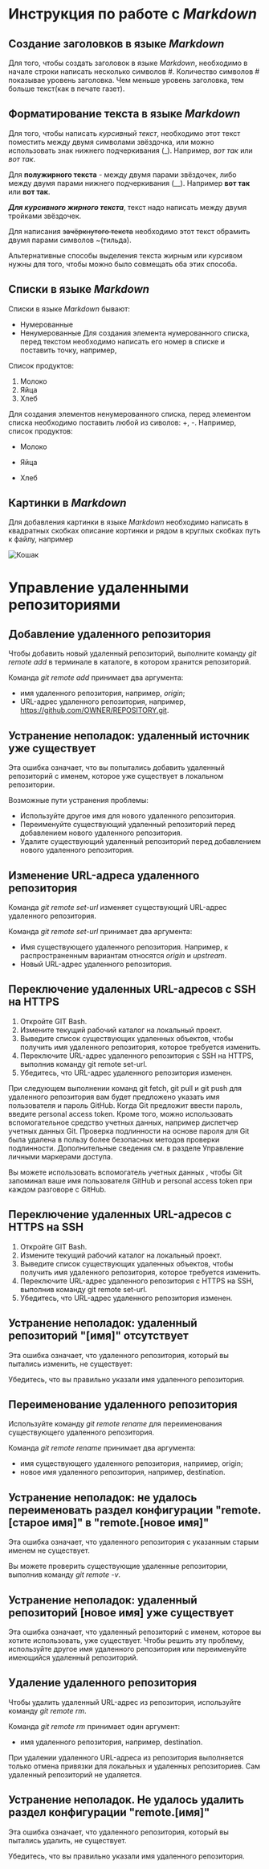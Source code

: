 # Инструкция по работе с *Markdown*

## Создание заголовков в языке *Markdown*

Для того, чтобы создать заголовок в языке *Markdown*, необходимо в начале строки написать несколько символов #. Количество символов # показывае уровень заголовка. Чем меньше уровень заголовка, тем больше текст(как в печате газет). 

## Форматирование текста в языке *Markdown*

Для того, чтобы написать *курсивный текст*, необходимо этот текст поместить между двумя символами звёздочка, или можно использовать знак нижнего подчеркивания (_). Например, *вот так* или _вот так_.

Для **полужирного текста** - между двумя парами звёздочек, либо между двумя парами нижнего подчеркивания (__). Например **вот так** или __вот так__.

***Для курсивного жирного текста***, текст надо написать между двумя тройками звёздочек. 

Для написания ~~зачёркнутого текста~~ необходимо этот текст обрамить двумя парами символов ~(тильда).

Альтернативные способы выделения текста жирным или курсивом нужны для того, чтобы можно было совмещать оба этих способа.

## Списки в языке *Markdown*

Списки в языке *Markdown* бывают:

* Нумерованные
* Ненумерованные Для создания элемента нумерованного списка, перед текстом необходимо написать его номер в списке и поставить точку, например,

Список продуктов:

1. Молоко
2. Яйца
3. Хлеб 

Для создания элементов ненумерованного списка, перед элементом списка необходимо поставить любой из сиволов: +, -.
Например, список продуктов:

+ Молоко
- Яйца
* Хлеб


## Картинки в *Markdown*

Для добавления картинки в языке *Markdown* необходимо написать в квадратных скобках описание кортинки и рядом в круглых скобках путь к файлу, например 

![Кошак](silniy_kot.jpg)

# Управление удаленными репозиториями 

## Добавление удаленного репозитория 

Чтобы добавить новый удаленный репозиторий, выполните команду *git remote add* в терминале в каталоге, в котором хранится репозиторий.

 Команда *git remote add* принимает два аргумента:

* имя удаленного репозитория, например, *origin*;
* URL-адрес удаленного репозитория, например, https://github.com/OWNER/REPOSITORY.git.

## Устранение неполадок: удаленный источник уже существует

Эта ошибка означает, что вы попытались добавить удаленный репозиторий с именем, которое уже существует в локальном репозитории.

Возможные пути устранения проблемы:

* Используйте другое имя для нового удаленного репозитория.
* Переименуйте существующий удаленный репозиторий перед добавлением нового удаленного репозитория. 
* Удалите существующий удаленный репозиторий перед добавлением нового удаленного репозитория. 

## Изменение URL-адреса удаленного репозитория

Команда *git remote set-url* изменяет существующий URL-адрес удаленного репозитория.

Команда *git remote set-url* принимает два аргумента:

* Имя существующего удаленного репозитория. Например, к распространенным вариантам относятся *origin* и *upstream*.
* Новый URL-адрес удаленного репозитория. 

## Переключение удаленных URL-адресов с SSH на HTTPS
1. Откройте GIT Bash.
2. Измените текущий рабочий каталог на локальный проект.
3. Выведите список существующих удаленных объектов, чтобы получить имя удаленного репозитория, которое требуется изменить.
4. Переключите URL-адрес удаленного репозитория с SSH на HTTPS, выполнив команду git remote set-url.
5. Убедитесь, что URL-адрес удаленного репозитория изменен.


При следующем выполнении команд git fetch, git pull и git push для удаленного репозитория вам будет предложено указать имя пользователя и пароль GitHub. Когда Git предложит ввести пароль, введите personal access token. Кроме того, можно использовать вспомогательное средство учетных данных, например диспетчер учетных данных Git. Проверка подлинности на основе пароля для Git была удалена в пользу более безопасных методов проверки подлинности. Дополнительные сведения см. в разделе Управление личными маркерами доступа.

Вы можете использовать вспомогатель учетных данных , чтобы Git запоминал ваше имя пользователя GitHub и personal access token при каждом разговоре с GitHub.

## Переключение удаленных URL-адресов с HTTPS на SSH

1. Откройте GIT Bash.
2. Измените текущий рабочий каталог на локальный проект.
3. Выведите список существующих удаленных объектов, чтобы получить имя удаленного репозитория, которое требуется изменить.
4. Переключите URL-адрес удаленного репозитория с HTTPS на SSH, выполнив команду git remote set-url.
5. Убедитесь, что URL-адрес удаленного репозитория изменен.

## Устранение неполадок: удаленный репозиторий "[имя]" отсутствует
Эта ошибка означает, что удаленного репозитория, который вы пытались изменить, не существует:

Убедитесь, что вы правильно указали имя удаленного репозитория.

## Переименование удаленного репозитория
Используйте команду *git remote rename* для переименования существующего удаленного репозитория.

Команда *git remote rename* принимает два аргумента:

* имя существующего удаленного репозитория, например, origin;
* новое имя удаленного репозитория, например, destination.

## Устранение неполадок: не удалось переименовать раздел конфигурации "remote.[старое имя]" в "remote.[новое имя]"

Эта ошибка означает, что удаленного репозитория с указанным старым именем не существует.

Вы можете проверить существующие удаленные репозитории, выполнив команду *git remote -v*.

## Устранение неполадок: удаленный репозиторий [новое имя] уже существует

Эта ошибка означает, что удаленный репозиторий с именем, которое вы хотите использовать, уже существует. Чтобы решить эту проблему, используйте другое имя удаленного репозитория или переименуйте имеющийся удаленный репозиторий.

## Удаление удаленного репозитория

Чтобы удалить удаленный URL-адрес из репозитория, используйте команду *git remote rm*.

Команда *git remote rm* принимает один аргумент:

* имя удаленного репозитория, например, destination.

При удалении удаленного URL-адреса из репозитория выполняется только отмена привязки для локальных и удаленных репозиториев. Сам удаленный репозиторий не удаляется.

## Устранение неполадок. Не удалось удалить раздел конфигурации "remote.[имя]"

Эта ошибка означает, что удаленного репозитория, который вы пытались удалить, не существует.

Убедитесь, что вы правильно указали имя удаленного репозитория.